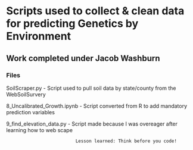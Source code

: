 # Scripts used to collect & clean data for predicting Genetics by Environment
   ## Work completed under Jacob Washburn

### Files
  SoilScraper.py - Script used to pull soil data by state/county from the WebSoilSurvery
  
  8_Uncalibrated_Growth.ipynb - Script converted from R to add mandatory prediction variables
  
  9_find_elevation_data.py - Script made because I was overeager after learning how to web scape
  
                              Lesson learned: Think before you code!
